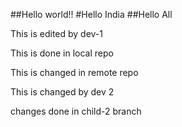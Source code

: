##Hello world!!
#Hello India
##Hello All

This is edited by dev-1

This is done in local repo

This is changed in remote repo

This is changed by dev 2

changes done in child-2 branch
